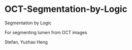 # OCT-Segmentation-by-Logic
Segmentation by Logic

For segmenting lumen from OCT images

Stefan, Yuzhao Heng

